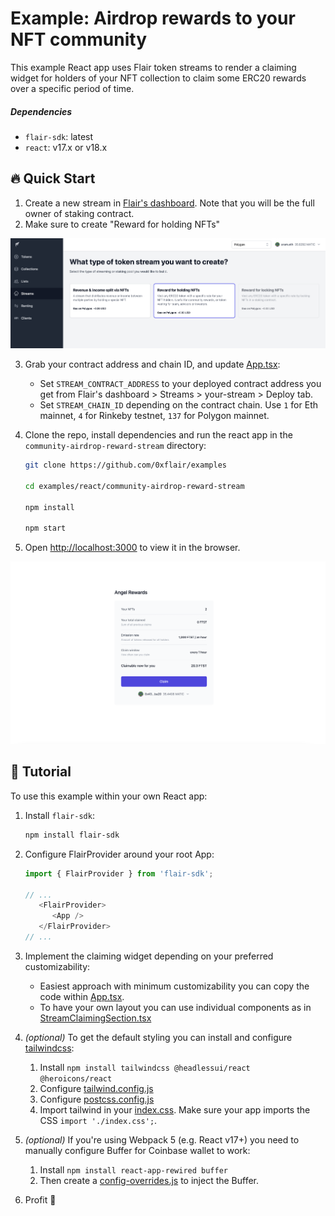 # Example: Airdrop rewards to your NFT community

This example React app uses Flair token streams to render a claiming widget for holders of your NFT collection to claim some ERC20 rewards over a specific period of time.

##### Dependencies

* `flair-sdk`: latest
* `react`: v17.x or v18.x

## :fire: Quick Start

1. Create a new stream in [Flair's dashboard](https://app.flair.finance/streams). Note that you will be the full owner of staking contract.
2. Make sure to create "Reward for holding NFTs"

![Screenshot](./preset-selection.png)

3. Grab your contract address and chain ID, and update [App.tsx](./src/App.tsx):
   * Set `STREAM_CONTRACT_ADDRESS` to your deployed contract address you get from Flair's dashboard > Streams > your-stream > Deploy tab.
   * Set `STREAM_CHAIN_ID` depending on the contract chain. Use `1` for Eth mainnet, `4` for Rinkeby testnet, `137` for Polygon mainnet.
4. Clone the repo, install dependencies and run the react app in the `community-airdrop-reward-stream` directory:

   ```sh
   git clone https://github.com/0xflair/examples

   cd examples/react/community-airdrop-reward-stream

   npm install

   npm start
   ```

5. Open [http://localhost:3000](http://localhost:3000) to view it in the browser.

![Screenshot](./staking-screenshot.png)

## 🔮 Tutorial

To use this example within your own React app:

1. Install `flair-sdk`:

   ```sh
   npm install flair-sdk
   ```

2. Configure FlairProvider around your root App:

   ```ts
   import { FlairProvider } from 'flair-sdk';

   // ...
      <FlairProvider>
         <App />
      </FlairProvider>
   // ...
   ```

3. Implement the claiming widget depending on your preferred customizability:
   * Easiest approach with minimum customizability you can copy the code within [App.tsx](./src/App.tsx).
   * To have your own layout you can use individual components as in [StreamClaimingSection.tsx](https://github.com/0xflair/typescript-sdk/blob/main/packages/react-token-streams/src/sections/StreamClaimingSection.tsx#L65-L206)

4. *(optional)* To get the default styling you can install and configure [tailwindcss](https://tailwindcss.com/docs/installation/using-postcss):
   1. Install `npm install tailwindcss @headlessui/react @heroicons/react`
   2. Configure [tailwind.config.js](./tailwind.config.js)
   3. Configure [postcss.config.js](./postcss.config.js)
   4. Import tailwind in your [index.css](./src/index.css). Make sure your app imports the CSS `import './index.css';`.

5. *(optional)* If you're using Webpack 5 (e.g. React v17+) you need to manually configure Buffer for Coinbase wallet to work:
   1. Install `npm install react-app-rewired buffer`
   2. Then create a [config-overrides.js](config-overrides.js) to inject the Buffer.

6. Profit :rocket:

